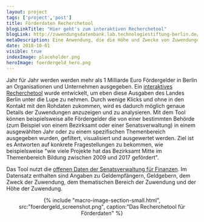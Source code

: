 ```yaml
---
layout: project
tags: ['project','post']
title: Förderdaten Recherchetool
blogLinkTitle: "Hier geht's zum interaktiven Recherchetool"
blogLink: http://zuwendungsdatenbank.lab.technologiestiftung-berlin.de/
metaDescription: Eine Anwendung, die die Höhe und Zwecke von Zuwendungen vom Land Berlin visualisiert
date: 2018-10-01
visible: true
indexImage: placeholder.png
heroImage: foerdergeld_hero.png
---
```


Jahr für Jahr werden werden mehr als 1 Milliarde Euro Fördergelder in Berlin an Organisationen und Unternehmen ausgegeben. Ein [interaktives Recherchetool](http://zuwendungsdatenbank.lab.technologiestiftung-berlin.de/) wurde entwickelt, um eben diese Ausgaben des Landes Berlin unter die Lupe zu nehmen. Durch wenige Klicks und ohne in den Kontakt mit den Rohdaten zukommen, wird es dadurch möglich genaue Details der Zuwendungen anzuzeigen und zu analysieren. Mit dem Tool können beispielsweise alle Fördergelder die von einer bestimmten Behörde (zum Beispiel von einem Bezirksamt oder einer Senatsverwaltung) in einem ausgewählten Jahr oder zu einem spezifischen Themenbereich ausgegeben wurden, gefiltert, visualisiert und ausgewertet werden. Ziel ist es Antworten auf konkrete Fragestellungen zu bekommen, wie beispielsweise "wie viele Projekte hat das Bezirksamt Mitte im Themenbereich Bildung zwischen 2009 und 2017 gefördert".

Das Tool nutzt die [offenen Daten der Senatsverwaltung für Finanzen](https://daten.berlin.de/datensaetze/zuwendungsdatenbank). Im Datensatz enthalten sind Angaben zu Geldempfängern, Geldgebern, dem Zweck der Zuwendung, dem thematischen Bereich der Zuwendung und der Höhe der Zuwendung.

<center>{% include "macro-image-section-small.html", src:"foerdergeld_screenshot.png", caption:"Das Recherchetool für Förderdaten" %}</center>
